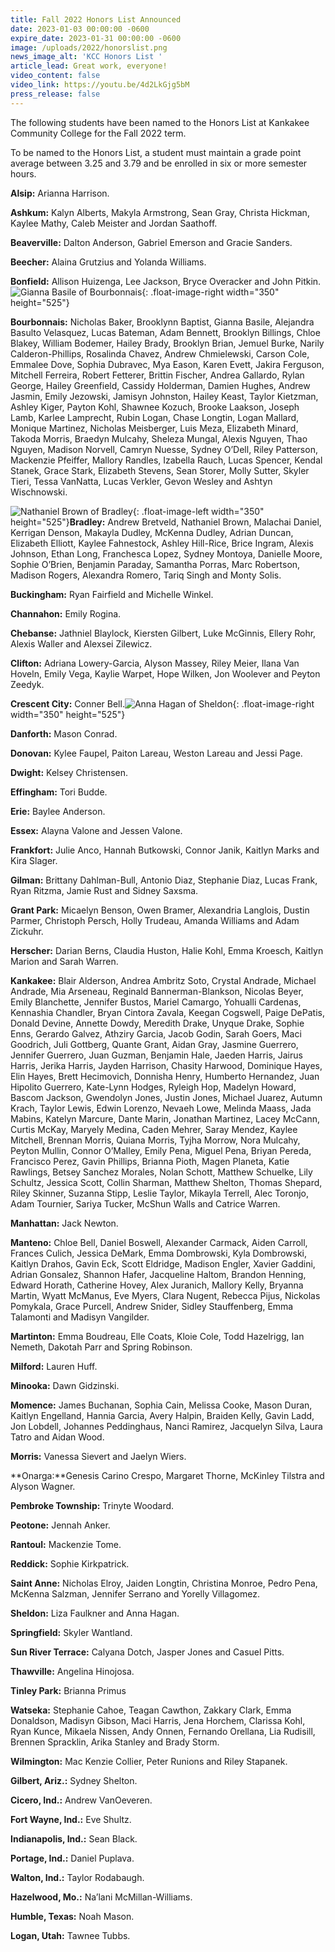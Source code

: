```yaml
---
title: Fall 2022 Honors List Announced
date: 2023-01-03 00:00:00 -0600
expire_date: 2023-01-31 00:00:00 -0600
image: /uploads/2022/honorslist.png
news_image_alt: 'KCC Honors List '
article_lead: Great work, everyone!
video_content: false
video_link: https://youtu.be/4d2LkGjg5bM
press_release: false
---
```

The following students have been named to the Honors List at Kankakee Community College for the Fall 2022 term.

To be named to the Honors List, a student must maintain a grade point average between 3.25 and 3.79 and be enrolled in six or more semester hours.

**Alsip:** Arianna Harrison.

**Ashkum:** Kalyn Alberts, Makyla Armstrong, Sean Gray, Christa Hickman, Kaylee Mathy, Caleb Meister and Jordan Saathoff.

**Beaverville:** Dalton Anderson, Gabriel Emerson and Gracie Sanders.

**Beecher:** Alaina Grutzius and Yolanda Williams.

**Bonfield:** Allison Huizenga, Lee Jackson, Bryce Overacker and John Pitkin.![Gianna Basile of Bourbonnais](/uploads/2022/giannabasile-350x525.jpg "Gianna Basile of Bourbonnais"){: .float-image-right width="350" height="525"}

**Bourbonnais:** Nicholas Baker, Brooklynn Baptist, Gianna Basile, Alejandra Basulto Velasquez, Lucas Bateman, Adam Bennett, Brooklyn Billings, Chloe Blakey, William Bodemer, Hailey Brady, Brooklyn Brian, Jemuel Burke, Narily Calderon-Phillips, Rosalinda Chavez, Andrew Chmielewski, Carson Cole, Emmalee Dove, Sophia Dubravec, Mya Eason, Karen Evett, Jakira Ferguson, Mitchell Ferreira, Robert Fetterer, Brittin Fischer, Andrea Gallardo, Rylan George, Hailey Greenfield, Cassidy Holderman, Damien Hughes, Andrew Jasmin, Emily Jezowski, Jamisyn Johnston, Hailey Keast, Taylor Kietzman, Ashley Kiger, Payton Kohl, Shawnee Kozuch, Brooke Laakson, Joseph Lamb, Karlee Lamprecht, Rubin Logan, Chase Longtin, Logan Mallard, Monique Martinez, Nicholas Meisberger, Luis Meza, Elizabeth Minard, Takoda Morris, Braedyn Mulcahy, Sheleza Mungal, Alexis Nguyen, Thao Nguyen, Madison Norvell, Camryn Nuesse, Sydney O’Dell, Riley Patterson, Mackenzie Pfeiffer, Mallory Randles, Izabella Rauch, Lucas Spencer, Kendal Stanek, Grace Stark, Elizabeth Stevens, Sean Storer, Molly Sutter, Skyler Tieri, Tessa VanNatta, Lucas Verkler, Gevon Wesley and Ashtyn Wischnowski.

![Nathaniel Brown of Bradley](/uploads/2022/nathanielbrown-350x525.jpg "Nathaniel Brown of Bradley"){: .float-image-left width="350" height="525"}**Bradley:** Andrew Bretveld, Nathaniel Brown, Malachai Daniel, Kerrigan Denson, Makayla Dudley, McKenna Dudley, Adrian Duncan, Elizabeth Elliott, Kaylee Fahnestock, Ashley Hill-Rice, Brice Ingram, Alexis Johnson, Ethan Long, Franchesca Lopez, Sydney Montoya, Danielle Moore, Sophie O’Brien, Benjamin Paraday, Samantha Porras, Marc Robertson, Madison Rogers, Alexandra Romero, Tariq Singh and Monty Solis.

**Buckingham:** Ryan Fairfield and Michelle Winkel.

**Channahon:** Emily Rogina.

**Chebanse:** Jathniel Blaylock, Kiersten Gilbert, Luke McGinnis, Ellery Rohr, Alexis Waller and Alexsei Zilewicz.

**Clifton:** Adriana Lowery-Garcia, Alyson Massey, Riley Meier, Ilana Van Hoveln, Emily Vega, Kaylie Warpet, Hope Wilken, Jon Woolever and Peyton Zeedyk.

**Crescent City:** Conner Bell.![Anna Hagan of Sheldon](/uploads/2022/annahagan-350x525.jpg "Anna Hagan of Sheldon"){: .float-image-right width="350" height="525"}

**Danforth:** Mason Conrad.

**Donovan:** Kylee Faupel, Paiton Lareau, Weston Lareau and Jessi Page.

**Dwight:** Kelsey Christensen.

**Effingham:** Tori Budde.

**Erie:** Baylee Anderson.

**Essex:** Alayna Valone and Jessen Valone.

**Frankfort:** Julie Anco, Hannah Butkowski, Connor Janik, Kaitlyn Marks and Kira Slager.

**Gilman:** Brittany Dahlman-Bull, Antonio Diaz, Stephanie Diaz, Lucas Frank, Ryan Ritzma, Jamie Rust and Sidney Saxsma.

**Grant Park:** Micaelyn Benson, Owen Bramer, Alexandria Langlois, Dustin Parmer, Christoph Persch, Holly Trudeau, Amanda Williams and Adam Zickuhr.

**Herscher:** Darian Berns, Claudia Huston, Halie Kohl, Emma Kroesch, Kaitlyn Marion and Sarah Warren.

**Kankakee:** Blair Alderson, Andrea Ambritz Soto, Crystal Andrade, Michael Andrade, Mia Arseneau, Reginald Bannerman-Blankson, Nicolas Beyer, Emily Blanchette, Jennifer Bustos, Mariel Camargo, Yohualli Cardenas, Kennashia Chandler, Bryan Cintora Zavala, Keegan Cogswell, Paige DePatis, Donald Devine, Annette Dowdy, Meredith Drake, Unyque Drake, Sophie Enns, Gerardo Galvez, Athziry Garcia, Jacob Godin, Sarah Goers, Maci Goodrich, Juli Gottberg, Quante Grant, Aidan Gray, Jasmine Guerrero, Jennifer Guerrero, Juan Guzman, Benjamin Hale, Jaeden Harris, Jairus Harris, Jerika Harris, Jayden Harrison, Chasity Harwood, Dominique Hayes, Elin Hayes, Brett Hecimovich, Donnisha Henry, Humberto Hernandez, Juan Hipolito Guerrero, Kate-Lynn Hodges, Ryleigh Hop, Madelyn Howard, Bascom Jackson, Gwendolyn Jones, Justin Jones, Michael Juarez, Autumn Krach, Taylor Lewis, Edwin Lorenzo, Nevaeh Lowe, Melinda Maass, Jada Mabins, Katelyn Marcure, Dante Marin, Jonathan Martinez, Lacey McCann, Curtis McKay, Maryely Medina, Caden Mehrer, Saray Mendez, Kaylee Mitchell, Brennan Morris, Quiana Morris, Tyjha Morrow, Nora Mulcahy, Peyton Mullin, Connor O’Malley, Emily Pena, Miguel Pena, Briyan Pereda, Francisco Perez, Gavin Phillips, Brianna Pioth, Magen Planeta, Katie Rawlings, Betsey Sanchez Morales, Nolan Schott, Matthew Schuelke, Lily Schultz, Jessica Scott, Collin Sharman, Matthew Shelton, Thomas Shepard, Riley Skinner, Suzanna Stipp, Leslie Taylor, Mikayla Terrell, Alec Toronjo, Adam Tournier, Sariya Tucker, McShun Walls and Catrice Warren.

**Manhattan:** Jack Newton.

**Manteno:** Chloe Bell, Daniel Boswell, Alexander Carmack, Aiden Carroll, Frances Culich, Jessica DeMark, Emma Dombrowski, Kyla Dombrowski, Kaitlyn Drahos, Gavin Eck, Scott Eldridge, Madison Engler, Xavier Gaddini, Adrian Gonsalez, Shannon Hafer, Jacqueline Haltom, Brandon Henning, Edward Horath, Catherine Hovey, Alex Juranich, Mallory Kelly, Bryanna Martin, Wyatt McManus, Eve Myers, Clara Nugent, Rebecca Pijus, Nickolas Pomykala, Grace Purcell, Andrew Snider, Sidley Stauffenberg, Emma Talamonti and Madisyn Vangilder.

**Martinton:** Emma Boudreau, Elle Coats, Kloie Cole, Todd Hazelrigg, Ian Nemeth, Dakotah Parr and Spring Robinson.

**Milford:** Lauren Huff.

**Minooka:** Dawn Gidzinski.

**Momence:** James Buchanan, Sophia Cain, Melissa Cooke, Mason Duran, Kaitlyn Engelland, Hannia Garcia, Avery Halpin, Braiden Kelly, Gavin Ladd, Jon Lobdell, Johannes Peddinghaus, Nanci Ramirez, Jacquelyn Silva, Laura Tatro and Aidan Wood.

**Morris:** Vanessa Sievert and Jaelyn Wiers.

**Onarga:**Genesis Carino Crespo, Margaret Thorne, McKinley Tilstra and Alyson Wagner.

**Pembroke Township:** Trinyte Woodard.

**Peotone:** Jennah Anker.

**Rantoul:** Mackenzie Tome.

**Reddick:** Sophie Kirkpatrick.

**Saint Anne:** Nicholas Elroy, Jaiden Longtin, Christina Monroe, Pedro Pena, McKenna Salzman, Jennifer Serrano and Yorelly Villagomez.

**Sheldon:** Liza Faulkner and Anna Hagan.

**Springfield:** Skyler Wantland.

**Sun River Terrace:** Calyana Dotch, Jasper Jones and Casuel Pitts.

**Thawville:** Angelina Hinojosa.

**Tinley Park:** Brianna Primus

**Watseka:** Stephanie Cahoe, Teagan Cawthon, Zakkary Clark, Emma Donaldson, Madisyn Gibson, Maci Harris, Jena Horchem, Clarissa Kohl, Ryan Kunce, Mikaela Nissen, Andy Onnen, Fernando Orellana, Lia Rudisill, Brennen Spracklin, Arika Stanley and Brady Storm.

**Wilmington:** Mac Kenzie Collier, Peter Runions and Riley Stapanek.

**Gilbert, Ariz.:** Sydney Shelton.

**Cicero, Ind.:** Andrew VanOeveren.

**Fort Wayne, Ind.:** Eve Shultz.

**Indianapolis, Ind.:** Sean Black.

**Portage, Ind.:** Daniel Puplava.

**Walton, Ind.:** Taylor Rodabaugh.

**Hazelwood, Mo.:** Na’lani McMillan-Williams.

**Humble, Texas:** Noah Mason.

**Logan, Utah:** Tawnee Tubbs.